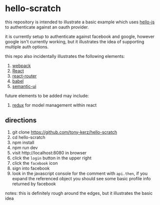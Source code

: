 # hello-scratch

this repository is intended to illustrate a basic example which uses [hello-js](https://adodson.com/hello.js/) to
authenticate against an oauth provider.

it is currently setup to authenticate against facebook and google,
however google isn't currently working, but it illustrates the idea of supporting multiple auth options.

this repo also incidentally illustrates the following elements:
1. [webpack](http://webpack.github.io/)
1. [React](https://facebook.github.io/react/)
1. [react-router](https://github.com/rackt/react-router)
1. [babel](http://babeljs.io/)
1. [semantic-ui](http://semantic-ui.com/)

future elements to be added may include:

1. [redux](http://redux.js.org/) for model management within react

## directions

1. git clone https://github.com/tony-kerz/hello-scratch
1. cd hello-scratch
1. npm install
1. npm run dev
1. visit http://localhost:8080 in browser
1. click the `login` button in the upper right
1. click the `facebook` icon
1. sign into facebook
1. look in the javascript console for the comment with `api.then`,
if you expand the referenced object you should see some basic profile info returned by facebook

notes: this is definitely rough around the edges, but it illustrates the basic idea
